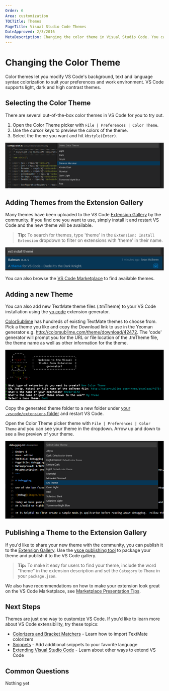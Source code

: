 ```yaml
---
Order: 6
Area: customization
TOCTitle: Themes
PageTitle: Visual Studio Code Themes
DateApproved: 2/3/2016
MetaDescription: Changing the color theme in Visual Studio Code. You can use color themes provided by VS Code, the community or create your own new themes.  TextMate .tmTheme files are supported.
---
```


# Changing the Color Theme

Color themes let you modify VS Code's background, text and language syntax colorization to suit your preferences and work environment. VS Code supports light, dark and high contrast themes. 

## Selecting the Color Theme
There are several out-of-the-box color themes in VS Code for you to try out.

1. Open the Color Theme picker with `File | Preferences | Color Theme`.
2. Use the cursor keys to preview the colors of the theme.
3. Select the theme you want and hit `kbstyle(Enter)`.

![Themes in the Command Palette](images/themes/colorthemes.png)

## Adding Themes from the Extension Gallery

Many themes have been uploaded to the VS Code [Extension Gallery](/docs/editor/extension-gallery.md) by the community.  If you find one you want to use, simply install it and restart VS Code and the new theme will be available.

> **Tip:** To search for themes, type 'theme' in the `Extension: Install Extension` dropdown to filter on extensions with 'theme' in their name.

![filter theme](images/themes/filter-theme.png)

You can also browse the [VS Code Marketplace](https://marketplace.visualstudio.com/vscode/Themes) to find available themes. 

## Adding a new Theme
You can also add new TextMate theme files (.tmTheme) to your VS Code installation using the [yo code](/docs/tools/yocode.md) extension generator.  

[ColorSublime](http://colorsublime.com) has hundreds of existing TextMate themes to choose from.  Pick a theme you like and copy the Download link to use in the Yeoman generator e.g. http://colorsublime.com/theme/download/42472.  The 'code' generator will prompt you for the URL or file location of the .tmTheme file, the theme name as well as other information for the theme.

![yo code theme](images/themes/yocodetheme.png)

Copy the generated theme folder to a new folder under [your `.vscode/extensions` folder](/docs/extensions/install-extension.md#your-extensions-folder) and restart VS Code.

Open the Color Theme picker theme with `File | Preferences | Color Theme` and you can see your theme in the dropdown.  Arrow up and down to see a live preview of your theme.

![my theme](images/themes/mytheme.png)

## Publishing a Theme to the Extension Gallery

If you'd like to share your new theme with the community, you can publish it to the [Extension Gallery](/docs/editor/extension-gallery.md). Use the [vsce publishing tool](/docs/tools/vscecli.md) to package your theme and publish it to the VS Code gallery.

> **Tip:** To make it easy for users to find your theme, include the word "theme" in the extension description and set the `Category` to `Theme` in your `package.json`.

We also have recommendations on how to make your extension look great on the VS Code Marketplace, see [Marketplace Presentation Tips](/docs/extensionAPI/extension-manifest.md#marketplace-presentation-tips).

## Next Steps
Themes are just one way to customize VS Code. If you'd like to learn more about VS Code extensibility, try these topics:

* [Colorizers and Bracket Matchers](/docs/customization/colorizer.md) - Learn how to import TextMate colorizers
* [Snippets](/docs/customization/userdefinedsnippets.md) - Add additional snippets to your favorite language
* [Extending Visual Studio Code](/docs/extensions/overview.md) - Learn about other ways to extend VS Code

## Common Questions
  Nothing yet 


